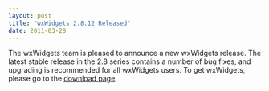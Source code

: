 ```yaml
---
layout: post
title: "wxWidgets 2.8.12 Released"
date: 2011-03-28
---
```


The wxWidgets team is pleased to announce a new wxWidgets release. The latest
stable release in the 2.8 series contains a number of bug fixes, and upgrading
is recommended for all wxWidgets users. To get wxWidgets, please go to the
[download page][1].

[1]: http://www.wxwidgets.org/downloads/